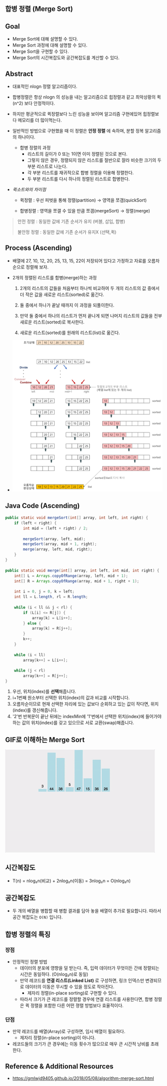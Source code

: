 ## 합병 정렬 (Merge Sort)

## Goal

- Merge Sort에 대해 설명할 수 있다.
- Merge Sort 과정에 대해 설명할 수 있다.
- Merge Sort을 구현할 수 있다.
- Merge Sort의 시간복잡도와 공간복잡도를 계산할 수 있다.



## Abstract

- 대표적인 nlogn 정렬 알고리즘이다.

- 합병정렬은 항상 nlogn 의 성능을 내는 알고리즘으로 힙정렬과 같고 최악상황의 퀵(n^2) 보다 안정적이다.

- 하지만 평균적으로 퀵정렬보다 느린 성능을 보이며 알고리즘 구현에있어 힙정렬보다 메모리를 더 많이먹는다.

- 일반적인 방법으로 구현했을 때 이 정렬은 **안정 정렬** 에 속하며, 분할 정복 알고리즘의 하나이다.

  - 합병 정렬의 과정
    - 리스트의 길이가 0 또는 1이면 이미 정렬된 것으로 본다.
    - 그렇지 않은 경우, 정렬되지 않은 리스트를 절반으로 잘라 비슷한 크기의 두 부분 리스트로 나눈다.
    - 각 부분 리스트를 재귀적으로 합병 정렬을 이용해 정렬한다.
    - 두 부분 리스트를 다시 하나의 정렬된 리스트로 합병한다.

- *퀵소트와의 차이점*

  - 퀵정렬 : 우선 피벗을 통해 정렬(partition) → 영역을 쪼갬(quickSort)

  - 합병정렬 : 영역을 쪼갤 수 있을 만큼 쪼갬(mergeSort) → 정렬(merge)

> 안전 정렬 : 동일한 값에 기존 순서가 유지 (버블, 삽입, 합병)
>
> 불안정 정렬 : 동일한 값에 기존 순서가 유지X (선택,퀵)



## Process (Ascending)

- 배열에 27, 10, 12, 20, 25, 13, 15, 22이 저장되어 있다고 가정하고 자료를 오름차순으로 정렬해 보자.

- 2개의 정렬된 리스트를 합병(merge)하는 과정

  1. 2개의 리스트의 값들을 처음부터 하나씩 비교하여 두 개의 리스트의 값 중에서 더 작은 값을 새로운 리스트(sorted)로 옮긴다.

  2. 둘 중에서 하나가 끝날 때까지 이 과정을 되풀이한다.
  3. 만약 둘 중에서 하나의 리스트가 먼저 끝나게 되면 나머지 리스트의 값들을 전부 새로운 리스트(sorted)로 복사한다.
  4. 새로운 리스트(sorted)를 원래의 리스트(list)로 옮긴다.

- ![mergesort-1](https://github.com/Songwonseok/CS-Study/blob/main/Algorithm/image/mergesort-1.PNG?raw=true)



## Java Code (Ascending)

```java
public static void mergeSort(int[] array, int left, int right) {
    if (left < right) {
        int mid = (left + right) / 2;
 
        mergeSort(array, left, mid);
        mergeSort(array, mid + 1, right);
        merge(array, left, mid, right);
    }
}
 
public static void merge(int[] array, int left, int mid, int right) {
    int[] L = Arrays.copyOfRange(array, left, mid + 1);
    int[] R = Arrays.copyOfRange(array, mid + 1, right + 1);
 
    int i = 0, j = 0, k = left;
    int ll = L.length, rl = R.length;
 
    while (i < ll && j < rl) {
        if (L[i] <= R[j]) {
            array[k] = L[i++];
        } else {
            array[k] = R[j++];
        }
        k++;
    }
 
    while (i < ll)
        array[k++] = L[i++];  
 
    while (j < rl)
        array[k++] = R[j++];    
}
```

1. 우선, 위치(index)를 **선택**해줍니다.
2. i+1번째 원소부터 선택한 위치(index)의 값과 비교를 시작합니다.
3. 오름차순이므로 현재 선택한 자리에 있는 값보다 순회하고 있는 값이 작다면, 위치(index)를 갱신해줍니다.
4. '2'번 반복문이 끝난 뒤에는 indexMin에 '1'번에서 선택한 위치(index)에 들어가야하는 값의 위치(index)를 갖고 있으므로 서로 교환(swap)해줍니다.



## GIF로 이해하는 Merge Sort

![mergesort](https://github.com/Songwonseok/CS-Study/blob/main/Algorithm/image/mergesort.GIF?raw=true)

## 시간복잡도

- T(n) = nlog₂n(비교) + 2nlog₂n(이동) = 3nlog₂n = O(nlog₂n)
  



## 공간복잡도

- 두 개의 배열을 병합할 때 병합 결과를 담아 놓을 배열이 추가로 필요합니다. 따라서 공간 복잡도는 `O(N)` 입니다.



## 합병 정렬의 특징

### 장점

- 안정적인 정렬 방법
  - 데이터의 분포에 영향을 덜 받는다. 즉, 입력 데이터가 무엇이든 간에 정렬되는 시간은 동일하다. (O(nlog₂n)로 동일)
  - 만약 레코드를 **연결 리스트(Linked List)** 로 구성하면, 링크 인덱스만 변경되므로 데이터의 이동은 무시할 수 있을 정도로 작아진다.
    - 제자리 정렬(in-place sorting)로 구현할 수 있다.
  - 따라서 크기가 큰 레코드를 정렬할 경우에 연결 리스트를 사용한다면, 합병 정렬은 퀵 정렬을 포함한 다른 어떤 졍렬 방법보다 효율적이다.

### 단점

- 만약 레코드를 배열(Array)로 구성하면, 임시 배열이 필요하다.
  - 제자리 정렬(in-place sorting)이 아니다.
- 레코드들의 크기가 큰 경우에는 이동 횟수가 많으므로 매우 큰 시간적 낭비를 초래한다.

## Reference & Additional Resources

- https://gmlwjd9405.github.io/2018/05/08/algorithm-merge-sort.html

